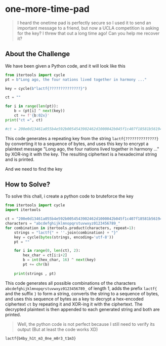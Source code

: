 # one-more-time-pad
> I heard the onetime pad is perfectly secure so I used it to send an important message to a friend, but now a UCLA competition is asking for the key? I threw that out a long time ago! Can you help me recover it?

## About the Challenge
We have been given a Python code, and it will look like this

```python
from itertools import cycle
pt = b"Long ago, the four nations lived together in harmony ..."

key = cycle(b"lactf{??????????????}")

ct = ""

for i in range(len(pt)):
    b = (pt[i] ^ next(key))
    ct += f'{b:02x}'
print("ct =", ct)

#ct = 200e0d13461a055b4e592b0054543902462d1000042b045f1c407f18581b56194c150c13030f0a5110593606111c3e1f5e305e174571431e
```

This code generates a repeating key from the string `lactf{??????????????}` by converting it to a sequence of bytes, and uses this key to encrypt a plaintext message "Long ago, the four nations lived together in harmony ..." by XOR-ing it with the key. The resulting ciphertext is a hexadecimal string and is printed.

And we need to find the key

## How to Solve?
To solve this chall, i create a python code to bruteforce the key
```python
from itertools import cycle
import itertools

ct = "200e0d13461a055b4e592b0054543902462d1000042b045f1c407f18581b56194c150c13030f0a5110593606111c3e1f5e305e174571431e"
characters = "abcdefghijklmnopqrstuvwxyz0123456789_"
for combination in itertools.product(characters, repeat=1):
    strings = "lactf{" + ''.join(combination) + "}"
    key = cycle(bytes(strings, encoding='utf-8'))
    pt = ""

    for i in range(0, len(ct), 2):
        hex_char = ct[i:i+2]
        b = int(hex_char, 16) ^ next(key)
        pt += chr(b)
    
    print(strings , pt)
```

This code generates all possible combinations of the characters `abcdefghijklmnopqrstuvwxyz0123456789_` of length 1, adds the prefix `lactf{` and the suffix `}` to form a string, converts the string to a sequence of bytes, and uses this sequence of bytes as a key to decrypt a hex-encoded ciphertext `ct` by repeating it and XOR-ing it with the ciphertext. The decrypted plaintext is then appended to each generated string and both are printed.

> Well, the python code is not perfect because I still need to verify its output (But at least the code works XD)
```
lactf{b4by_h1t_m3_0ne_m0r3_t1m3}
```